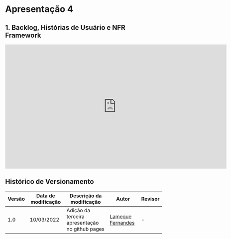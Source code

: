 # Apresentação 4

## 1. Backlog, Histórias de Usuário e NFR Framework

<center>

<iframe width="711" height="400" src="https://www.youtube.com/embed/DMuFDCw-gEg" title="YouTube video player" frameborder="0" allow="accelerometer; autoplay; clipboard-write; encrypted-media; gyroscope; picture-in-picture" allowfullscreen></iframe>

</center>


## Histórico de Versionamento 

|Versão|Data de modificação|Descrição da modificação|Autor|Revisor|
|-|-|-|-|-|
|1.0|10/03/2022|Adição da terceira apresentação no github pages|[Lameque Fernandes](https://github.com/lamequefernandes)| - |

